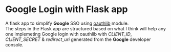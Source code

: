 # Google Login with Flask app
A flask app to simplify **Google** SSO using [oauthlib](https://github.com/oauthlib/oauthlib) module.
<br>
The steps in the Flask app are structured based on what I think will help any one implemeting Google login with oauthlib with *CLIENT_ID*, *CLIENT_SECRET* & *redirect_uri* generated from the **Google** developer console.

